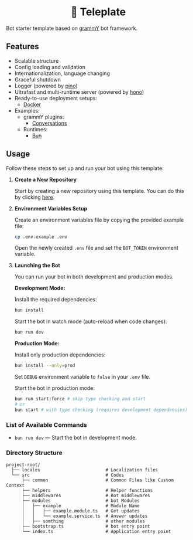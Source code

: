 <h1 align="center">🤖 Teleplate</h1>

Bot starter template based on [grammY](https://grammy.dev/) bot framework.

## Features

- Scalable structure
- Config loading and validation
- Internationalization, language changing
- Graceful shutdown
- Logger (powered by [pino](https://github.com/pinojs/pino))
- Ultrafast and multi-runtime server (powered by [hono](https://github.com/honojs/hono))
- Ready-to-use deployment setups:
    - [Docker](#docker-dockercom)
- Examples:
    - grammY plugins:
        - [Conversations](#grammy-conversations-grammydevpluginsconversations)
    - Runtimes:
      - [Bun](#bun-bunsh)

## Usage

Follow these steps to set up and run your bot using this template:

1. **Create a New Repository**

    Start by creating a new repository using this template. You can do this by clicking [here](https://github.com/yamlengineer/teleplate/generate).

2. **Environment Variables Setup**

    Create an environment variables file by copying the provided example file:
     ```bash
     cp .env.example .env
     ```
    Open the newly created `.env` file and set the `BOT_TOKEN` environment variable.

3. **Launching the Bot**

    You can run your bot in both development and production modes.

    **Development Mode:**

    Install the required dependencies:
    ```bash
    bun install
    ```
    Start the bot in watch mode (auto-reload when code changes):
    ```bash
    bun run dev
    ```

   **Production Mode:**

    Install only production dependencies:
    ```bash
    bun install --only=prod
    ```

    Set `DEBUG` environment variable to `false` in your `.env` file.

    Start the bot in production mode:
    ```bash
    bun run start:force # skip type checking and start
    # or
    bun start # with type checking (requires development dependencies)
    ```

### List of Available Commands

- `bun run dev` — Start the bot in development mode.

### Directory Structure

```
project-root/
  ├── locales                         # Localization files
  └── src                             # Codes
      ├── common                      # Common Files like Custom Context
      ├── helpers                     # Helper functions
      ├── middlewares                 # Bot middlewares
      ├── modules                     # bot Modules
      │   ├── example                 # Module Name
      │   │   ├── example.module.ts   # Get updates
      │   │   └── example.service.ts  # Answer updates 
      │   ├── somthing                # other modules
      ├── bootstrap.ts                # bot entry point
      └── index.ts                    # Application entry point
```
